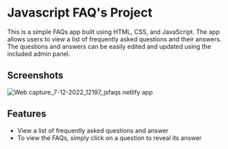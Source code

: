 # Javascript FAQ's Project
This is a simple FAQs app built using HTML, CSS, and JavaScript. The app allows users to view a list of frequently asked questions and their answers. The questions and answers can be easily edited and updated using the included admin panel.

## Screenshots

![Web capture_7-12-2022_12197_jsfaqs netlify app](https://user-images.githubusercontent.com/110158807/206108689-4b697041-c9a3-4398-a31a-cdea90dad26e.jpeg)

## Features
- View a list of frequently asked questions and answer
- To view the FAQs, simply click on a question to reveal its answer

